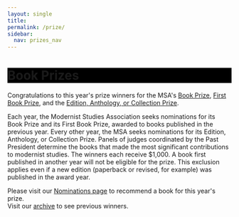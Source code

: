 ```yaml
---
layout: single
title:
permalink: /prize/
sidebar:
  nav: prizes_nav
---
```

 
<div id="main-banner">
	<div class="page__hero--overlay"
  style="background-color: #000; background-image: linear-gradient(rgba(0, 0, 0, 0.5), rgba(0, 0, 0, 0.5)), url(/msa/assets/book_prize1.jpg);">
		<div class="wrapper">
		  <h1 id="page-title" class="page__title" itemprop="headline">       
			  Book Prizes    
		  </h1> 
		</div>
	</div>
</div>

<!--
<div id="main-banner">
	<img src="/assets/book_prize1.jpg" width="150"/>
	<img src="/assets/book_prize4.jpg" width="150"/>
	<img src="/assets/book_prize5.jpg" width="150"/>
</div>

Each year, the Modernist Studies Association seeks nominations for its Book Prize and its First Book Prize, awarded to books published in the previous year. The MSA seeks nominations for its Translation Prize and Edition, Anthology, or Collection Prize on alternating years. Panels of judges coordinated by the Past President determine the books that made the most significant contributions to modernist studies. The winners each receive $1,000. A book first published in another year will not be eligible for the prize. This exclusion applies even if a new edition (paperback or revised, for example) was published in the award year. Please visit our Nominations page to recommend a book for this year's prize (self-nominations are welcome) or visit our archive to see previous winners.


<h1>Book Prizes</h1>
-->

  <!-- #BeginEditable "content" -->
<p>Congratulations to this year's prize winners for the MSA's <a
		href="/prizes/shortlist/">Book Prize</a>, <a
		href="/prizes/first-book/">First Book Prize</a>, and the <a
		href="/prizes/collection/">Edition, Anthology, or Collection
		Prize</a>.</p>
<p>Each year, the Modernist Studies Association seeks nominations for
	its Book Prize and its First Book Prize, awarded to books published
	in the previous year. Every other year, the MSA seeks nominations
	for its Edition, Anthology, or Collection Prize. Panels of judges
	coordinated by the Past President determine the books that made the
	most significant contributions to modernist studies. The winners
	each receive $1,000. A book first published in another year will not
	be eligible for the prize. This exclusion applies even if a new
	edition (paperback or revised, for example) was published in the
	award year.</p>
<p>Please visit our <a href="/prizes/nominations">Nominations page</a>
	to recommend a book for this year's prize.<br /> Visit our <a
		href="/prizes/previous-winners">archive</a> to see previous
	winners.</p>
<!-- #EndEditable -->


<!-- end main -->

